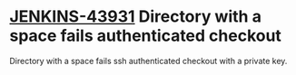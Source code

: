 # [JENKINS-43931](https://issues.jenkins-ci.org/browse/JENKINS-43931) Directory with a space fails authenticated checkout

Directory with a space fails ssh authenticated checkout with a private
key.
